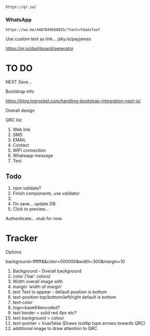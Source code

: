 ```html
https://qr.io/
```

### WhatsApp
```
https://wa.me/4407849568855/?text=fdadsfaaf
```

Use custom text as link...
jsky.io/payjames

https://qr.io/dashboard/generator

# TO DO

NEXT
Save...


Bootstrap info

https://blog.logrocket.com/handling-bootstrap-integration-next-js/

Overall design

QRC list
1. Web link
1. SMS
1. EMAIL
1. Contact
1. WIFI connection
1. Whatsapp message
2. Text


## Todo

1. npm validate?
2. Finish components. use validator
3. 
3. On save... update   DB
4. Click to preview...

Authenticate... stub for now.



# Tracker

Options

background=ffffff&&color=000000&width=300&margin=10

1. Background - Overall background
1. color ('bar' colors)
1. Width overall image with
1. margin 'width of margin'
1. text Text to appear - default position is bottom
2. text-position top/bottom/left/right   default is bottom
3. text-color
3. logo=base64encoded?
4. text border = solid red 4px etc?
5. text background = colour
6. text-pointer = true/false  (Draws tooltip type arrows towards QRC)
7. additional image to draw attention to QRC 


